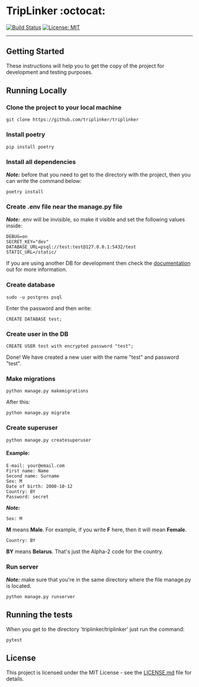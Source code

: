 # TripLinker :octocat:

[![Build Status](https://travis-ci.org/triplinker/triplinker.svg?branch=master)](https://travis-ci.org/github/triplinker/triplinker)
[![License: MIT](https://img.shields.io/badge/License-MIT-blue.svg)](https://github.com/triplinker/triplinker/blob/master/LICENSE)

---

## Getting Started

These instructions will help you to get the copy of the project for development and testing purposes.

## Running Locally

### Clone the project to your local machine

```
git clone https://github.com/triplinker/triplinker
```

### Install poetry  

```
pip install poetry
```

### Install all dependencies

***Note:*** before that you need to get to the directory with the project, then you can write the command below: 

```
poetry install
```

### Create .env file near the manage.py file 

***Note:*** .env will be invisible, so make it visible and set the following values inside: 

```
DEBUG=on
SECRET_KEY="dev"
DATABASE_URL=psql://test:test@127.0.0.1:5432/test
STATIC_URL=/static/
```

If you are using another DB for development then check the [documentation](https://django-environ.readthedocs.io/en/latest/) out for more information. 
### Create database

```
sudo -u postgres psql
```

Enter the password and then write:

```
CREATE DATABASE test;
```

### Create user in the DB 

```
CREATE USER test with encrypted password "test";
```

Done! We have created a new user with the name "test" and password "test".

### Make migrations

```
python manage.py makemigrations 
```

After this:

```
python manage.py migrate
```

### Create superuser

```
python manage.py createsuperuser
```

#### Example:

```
E-mail: your@email.com
First name: Name
Second name: Surname
Sex: M
Date of birth: 2000-10-12
Country: BY
Password: secret
```

***Note:***

```
Sex: M
```

**M** means **Male**.
For example, if you write **F** here, then it will mean **Female**.

```
Country: BY
```

**BY** means **Belarus**. That's just the Alpha-2 code for the country.

### Run server

***Note:*** make sure that you're in the same directory where the file manage.py is located.

```
python manage.py runserver
```
## Running the tests

When you get to the directory 'triplinker/triplinker' just run the command:

```
pytest
```

## License

This project is licensed under the MIT License - see the [LICENSE.md](https://github.com/triplinker/triplinker/blob/master/LICENSE) file for details.
